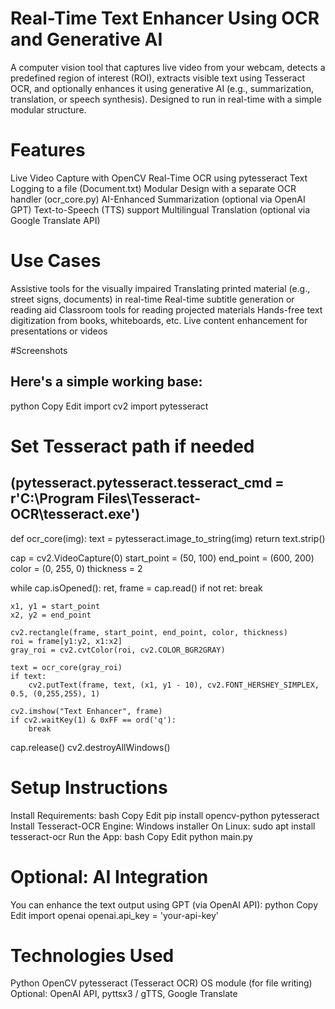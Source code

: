 # Real-Time Text Enhancer Using OCR and Generative AI
A computer vision tool that captures live video from your webcam, detects a predefined region of interest (ROI), extracts visible text using Tesseract OCR, and optionally enhances it using generative AI (e.g., summarization, translation, or speech synthesis). Designed to run in real-time with a simple modular structure.

# Features
 Live Video Capture with OpenCV
 Real-Time OCR using pytesseract
 Text Logging to a file (Document.txt)
 Modular Design with a separate OCR handler (ocr_core.py)
 AI-Enhanced Summarization (optional via OpenAI GPT)
 Text-to-Speech (TTS) support
 Multilingual Translation (optional via Google Translate API)

# Use Cases
Assistive tools for the visually impaired
Translating printed material (e.g., street signs, documents) in real-time
Real-time subtitle generation or reading aid
Classroom tools for reading projected materials
Hands-free text digitization from books, whiteboards, etc.
Live content enhancement for presentations or videos

#Screenshots


## Here's a simple working base:
python
Copy
Edit
import cv2
import pytesseract

# Set Tesseract path if needed
## (pytesseract.pytesseract.tesseract_cmd = r'C:\Program Files\Tesseract-OCR\tesseract.exe')
def ocr_core(img):
    text = pytesseract.image_to_string(img)
    return text.strip()

cap = cv2.VideoCapture(0)
start_point = (50, 100)
end_point = (600, 200)
color = (0, 255, 0)
thickness = 2

while cap.isOpened():
    ret, frame = cap.read()
    if not ret:
        break

    x1, y1 = start_point
    x2, y2 = end_point

    cv2.rectangle(frame, start_point, end_point, color, thickness)
    roi = frame[y1:y2, x1:x2]
    gray_roi = cv2.cvtColor(roi, cv2.COLOR_BGR2GRAY)

    text = ocr_core(gray_roi)
    if text:
        cv2.putText(frame, text, (x1, y1 - 10), cv2.FONT_HERSHEY_SIMPLEX, 0.5, (0,255,255), 1)

    cv2.imshow("Text Enhancer", frame)
    if cv2.waitKey(1) & 0xFF == ord('q'):
        break

cap.release()
cv2.destroyAllWindows()

# Setup Instructions
Install Requirements:
bash
Copy
Edit
pip install opencv-python pytesseract
Install Tesseract-OCR Engine:
Windows installer
On Linux: sudo apt install tesseract-ocr
Run the App:
bash
Copy
Edit
python main.py

# Optional: AI Integration
You can enhance the text output using GPT (via OpenAI API):
python
Copy
Edit
import openai
openai.api_key = 'your-api-key'

# Technologies Used
Python
OpenCV
pytesseract (Tesseract OCR)
OS module (for file writing)
Optional: OpenAI API, pyttsx3 / gTTS, Google Translate
